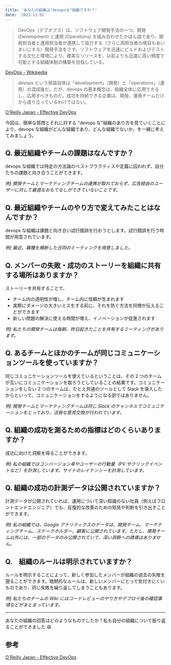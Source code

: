 ```yaml
---
title: 'あなたの組織は"devopsな"組織ですか？'
date: '2022-11-01'
---
```


> DevOps（デブオプス）は、ソフトウェア開発手法の一つ。開発 (Development) と運用 (Operations) を組み合わせたかばん語であり、開発担当者と運用担当者が連携して協力する（さらに両担当者の境目もあいまいにする）開発手法をさす。ソフトウェアを迅速にビルドおよびテストする文化と環境により、確実なリリースを、以前よりも迅速に高い頻度で可能とする組織体制の構築を目指している。

[DevOps - Wikipedia](https://ja.wikipedia.org/wiki/DevOps)

> devops という用語自体は「development」（開発）と「operations」（運用）の混成後だ。だが、devops の基本概念は、組織全体に応用できるし、応用すべきものだ。成功を持続できる企業は、開発、運用チームだけから成り立っているわけではない。

[O'Reilly Japan - Effective DevOps](https://www.oreilly.co.jp/books/9784873118352/)

今回は、簡単な質問とそれに対する "devops な"組織のあり方を見ていくことにより、devops な組織がどんな組織であり、どんな組織でないか、を一緒に考えてみましょう。

## Q. 最近組織やチームの課題はなんですか？

devops な組織では特定の方法論のベストプラクティスや定義に囚われず、自分たちの課題と向き合うことができます。

_例) 開発チームとマーケティングチームの連携が取れておらず、広告経由のユーザーに対して最適なおもてなしができていないことです。_

## Q. 最近組織やチームのやり方で変えてみたことはなんですか？

devops な組織は課題と向き合い試行錯誤を行おうとします。試行錯誤を行う時間が用意されています。

_例) 最近、職種を横断した合同のミーティングを用意しました。_

## Q. メンバーの失敗・成功のストーリーを組織に共有する場所はありますか？

ストーリーを共有することで、

- チーム内の透明性が増し、チーム内に信頼が生まれます
- 実際にダメージの大きいミスをする前に、それを防ぐ方法を同僚が伝えることができます
- 新しい問題の解決に使える時間が増え、イノベーションが促進されます

_例) 私たちの開発チームは毎朝、昨日起きたことを共有するミーティングがあります。_

## Q. あるチームとほかのチームが同じコミュニケーションツールを使っていますか？

同じコミュニケーションツールを使えているということは、その 2 つのチームが互いにコミュニケーションを取ろうとしていることの結果です。コミュニケーションをしない 2 つのチームは、たとえ共通のツールとして Slack を導入したからといって、コミュニケーションをするようになる訳ではありません。

_例) 開発チームとマーケティングチームは同じ Slack のチャンネルでコミュニケーションをとっており、活発な意見交換が行われています。_

## Q. 組織の成功を測るための指標はどのくらいありますか？

成功に向けた洞察を得ることができます。

_例) 私の組織ではコンバージョン率やユーザーの行動量（PV やクリックイベントなど）を計測しています。サイトのレイテンシーを計測しています。_

## Q. 組織の成功の計測データは公開されていますか？

計測データが公開されていれば、運用について深い知識のない社員（例えばフロントエンドエンジニア）でも、反復的な改善のための知見や判断を引き出すことができます。

_例) 私の組織では、Google アナリティクスのデータは、開発チーム、マーケティングチーム、ステークホルダー、顧客に公開されています。ただし、開発チーム以外には、一部のデータのみ公開されていて、深い洞察への誘導はありません。_

## Q.　組織のルールは明示されていますか？

ルールを明示することによって、新しく参加したメンバーが組織の過去の失敗を遡ることができます。暗黙的なルールは、新しいメンバーにとって気付きにくいものであり、同じ失敗を繰り返してしまうこともあります。

_例) 私たちのチームの Wiki にはコードレビューのやり方やデプロイ後の確認事項などがまとまっています。_

---

あなたの組織の回答はどのようなものでしたか？私も自分の組織について振り返ることができました 😄

## 参考

[O'Reilly Japan - Effective DevOps](https://www.oreilly.co.jp/books/9784873118352/)
